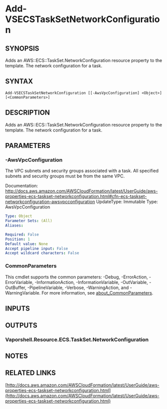 # Add-VSECSTaskSetNetworkConfiguration

## SYNOPSIS
Adds an AWS::ECS::TaskSet.NetworkConfiguration resource property to the template.
The network configuration for a task.

## SYNTAX

```
Add-VSECSTaskSetNetworkConfiguration [[-AwsVpcConfiguration] <Object>] [<CommonParameters>]
```

## DESCRIPTION
Adds an AWS::ECS::TaskSet.NetworkConfiguration resource property to the template.
The network configuration for a task.

## PARAMETERS

### -AwsVpcConfiguration
The VPC subnets and security groups associated with a task.
All specified subnets and security groups must be from the same VPC.

Documentation: http://docs.aws.amazon.com/AWSCloudFormation/latest/UserGuide/aws-properties-ecs-taskset-networkconfiguration.html#cfn-ecs-taskset-networkconfiguration-awsvpcconfiguration
UpdateType: Immutable
Type: AwsVpcConfiguration

```yaml
Type: Object
Parameter Sets: (All)
Aliases:

Required: False
Position: 1
Default value: None
Accept pipeline input: False
Accept wildcard characters: False
```

### CommonParameters
This cmdlet supports the common parameters: -Debug, -ErrorAction, -ErrorVariable, -InformationAction, -InformationVariable, -OutVariable, -OutBuffer, -PipelineVariable, -Verbose, -WarningAction, and -WarningVariable. For more information, see [about_CommonParameters](http://go.microsoft.com/fwlink/?LinkID=113216).

## INPUTS

## OUTPUTS

### Vaporshell.Resource.ECS.TaskSet.NetworkConfiguration
## NOTES

## RELATED LINKS

[http://docs.aws.amazon.com/AWSCloudFormation/latest/UserGuide/aws-properties-ecs-taskset-networkconfiguration.html](http://docs.aws.amazon.com/AWSCloudFormation/latest/UserGuide/aws-properties-ecs-taskset-networkconfiguration.html)

